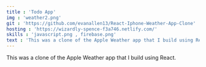 ```yaml
---
title : 'Todo App'
img : 'weather2.png'
git : 'https://github.com/evanallen13/React-Iphone-Weather-App-Clone'
hosting : 'https://wizardly-spence-f3a746.netlify.com/'
skills : 'javascript.png , firebase.png'
text : 'This was a clone of the Apple Weather app that I build using React.'
---
```


This was a clone of the Apple Weather app that I build using React.